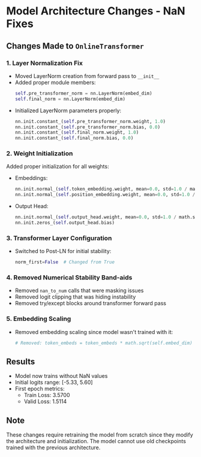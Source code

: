 # Model Architecture Changes - NaN Fixes

## Changes Made to `OnlineTransformer`

### 1. Layer Normalization Fix
- Moved LayerNorm creation from forward pass to `__init__`
- Added proper module members:
  ```python
  self.pre_transformer_norm = nn.LayerNorm(embed_dim)
  self.final_norm = nn.LayerNorm(embed_dim)
  ```
- Initialized LayerNorm parameters properly:
  ```python
  nn.init.constant_(self.pre_transformer_norm.weight, 1.0)
  nn.init.constant_(self.pre_transformer_norm.bias, 0.0)
  nn.init.constant_(self.final_norm.weight, 1.0)
  nn.init.constant_(self.final_norm.bias, 0.0)
  ```

### 2. Weight Initialization
Added proper initialization for all weights:
- Embeddings:
  ```python
  nn.init.normal_(self.token_embedding.weight, mean=0.0, std=1.0 / math.sqrt(embed_dim))
  nn.init.normal_(self.position_embedding.weight, mean=0.0, std=1.0 / math.sqrt(embed_dim))
  ```
- Output Head:
  ```python
  nn.init.normal_(self.output_head.weight, mean=0.0, std=1.0 / math.sqrt(embed_dim))
  nn.init.zeros_(self.output_head.bias)
  ```

### 3. Transformer Layer Configuration
- Switched to Post-LN for initial stability:
  ```python
  norm_first=False  # Changed from True
  ```

### 4. Removed Numerical Stability Band-aids
- Removed `nan_to_num` calls that were masking issues
- Removed logit clipping that was hiding instability
- Removed try/except blocks around transformer forward pass

### 5. Embedding Scaling
- Removed embedding scaling since model wasn't trained with it:
  ```python
  # Removed: token_embeds = token_embeds * math.sqrt(self.embed_dim)
  ```

## Results
- Model now trains without NaN values
- Initial logits range: [-5.33, 5.60]
- First epoch metrics:
  - Train Loss: 3.5700
  - Valid Loss: 1.5114

## Note
These changes require retraining the model from scratch since they modify the architecture and initialization. The model cannot use old checkpoints trained with the previous architecture. 